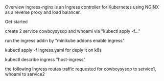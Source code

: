 Overview
ingress-nginx is an Ingress controller for Kubernetes using NGINX as a reverse proxy and load balancer.

Get started

create 2 service cowboysysop and whoami via "kubectl apply -f..."

run the ingress addin by "minikube addons enable ingress"

kubectl apply -f Ingress.yaml for deply it on k8s

kubectl describe ingress "host-ingress"

the following Ingress routes traffic requested for cowboysysop to service1, whoami to service2

